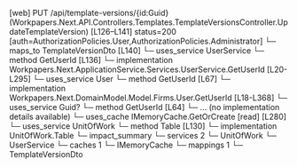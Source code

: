 [web] PUT /api/template-versions/{id:Guid}  (Workpapers.Next.API.Controllers.Templates.TemplateVersionsController.UpdateTemplateVersion)  [L126–L141] status=200 [auth=AuthorizationPolicies.User,AuthorizationPolicies.Administrator]
  └─ maps_to TemplateVersionDto [L140]
  └─ uses_service UserService
    └─ method GetUserId [L136]
      └─ implementation Workpapers.Next.ApplicationService.Services.UserService.GetUserId [L20-L295]
        └─ uses_service User
          └─ method GetUserId [L67]
            └─ implementation Workpapers.Next.DomainModel.Model.Firms.User.GetUserId [L18-L368]
        └─ uses_service Guid?
          └─ method GetUserId [L64]
            └─ ... (no implementation details available)
        └─ uses_cache IMemoryCache.GetOrCreate [read] [L280]
  └─ uses_service UnitOfWork
    └─ method Table [L130]
      └─ implementation UnitOfWork.Table
  └─ impact_summary
    └─ services 2
      └─ UnitOfWork
      └─ UserService
    └─ caches 1
      └─ IMemoryCache
    └─ mappings 1
      └─ TemplateVersionDto

